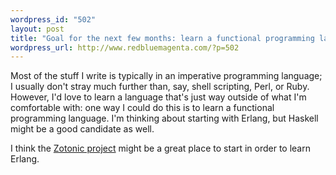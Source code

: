 ```yaml
--- 
wordpress_id: "502"
layout: post
title: "Goal for the next few months: learn a functional programming language."
wordpress_url: http://www.redbluemagenta.com/?p=502
---
```

Most of the stuff I write is typically in an imperative programming language; I usually don't stray much further than, say, shell scripting, Perl, or Ruby.  However, I'd love to learn a language that's just way outside of what I'm comfortable with: one way I could do this is to learn a functional programming language.  I'm thinking about starting with Erlang, but Haskell might be a good candidate as well.

I think the <a href="http://zotonic.com">Zotonic project</a> might be a great place to start in order to learn Erlang.
